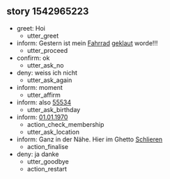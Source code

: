 ## story 1542965223
* greet: Hoi
  - utter_greet
* inform: Gestern ist mein [Fahrrad](object) [geklaut](case) worde!!!
  - utter_proceed
* confirm: ok
  - utter_ask_no
* deny: weiss ich nicht
  - utter_ask_again
* inform: moment
  - utter_affirm
* inform: also [55534](policy_no)
  - utter_ask_birthday
* inform: [01.01.1970](birthdate)
    - action_check_membership
  - utter_ask_location
* inform: Ganz in der Nähe. Hier im Ghetto [Schlieren](location) <!-- "zuhause" funktioniert-->
  - action_finalise
* deny: ja danke
  - utter_goodbye
  - action_restart

